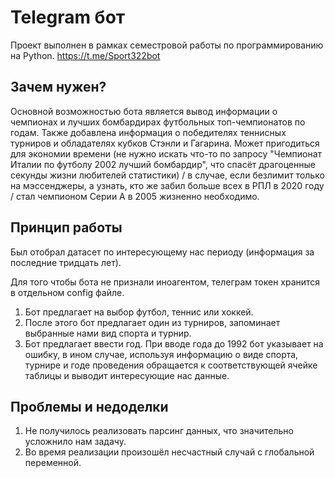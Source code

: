 # Telegram бот

Проект выполнен в рамках семестровой работы по программированию на Python.
https://t.me/Sport322bot

## Зачем нужен?

Основной возможностью бота является вывод информации о чемпионах и лучших бомбардирах футбольных топ-чемпионатов по годам. Также добавлена информация о победителях теннисных турниров и обладателях кубков Стэнли и Гагарина. Может пригодиться для экономии времени (не нужно искать что-то по запросу "Чемпионат Италии по футболу 2002 лучший бомбардир", что спасёт драгоценные секунды жизни любителей статистики) / в случае, если безлимит только на мэссенджеры, а узнать, кто же забил больше всех в РПЛ в 2020 году / стал чемпионом Серии А в 2005 жизненно необходимо.

## Принцип работы
Был отобрал датасет по интересующему нас периоду (информация за последние тридцать лет).

Для того чтобы бота не признали иноагентом, телеграм токен хранится в отдельном config файле.

1. Бот предлагает на выбор футбол, теннис или хоккей.
2. После этого бот предлагает один из турниров, запоминает выбранные нами вид спорта и турнир.
3. Бот предлагает ввести год. При вводе года до 1992 бот указывает на ошибку, в ином случае, используя информацию о виде спорта, турнире и годе проведения обращается к соответствующей ячейке таблицы и выводит интересующие нас данные.

## Проблемы и недоделки

1. Не получилось реализовать парсинг данных, что значительно усложнило нам задачу.
2. Во время реализации произошёл несчастный случай с глобальной переменной. 
